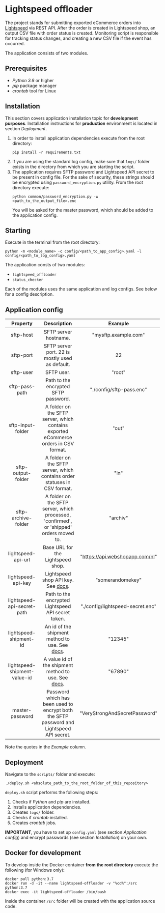 # Lightspeed offloader

The project stands for submitting exported eCommerce orders into [Lightspeed](https://www.lightspeed.com/) via REST API.
After the order is created in Lightspeed shop, an output CSV file with order status is created. 
Monitoring script is responsible for tracking status changes, and creating a new CSV file if the event has occurred.

The application consists of two modules.

## Prerequisites
- *Python 3.6* or higher
- *pip* package manager
- *crontab* tool for Linux

## Installation
This section covers application installation topic for **development purposes**. Installation instructions for **production**
environment is located in section *Deployment*.
1. In order to install application dependencies execute from the root directory:
    ```shell script
    pip install -r requirements.txt
    ``` 
2. If you are using the standard log config, make sure that `logs/` folder exists in the directory from which you are 
   starting the script.
3. The application requires SFTP password and Lightspeed API secret to be present in config file. For the sake of security,
    these strings should be encrypted using `password_encryption.py` utility. From the root directory execute:
    ```shell script
    python common/password_encryption.py -w <path_to_the_output_file>.enc
    ```
   You will be asked for the master password, which should be added to the application config. 


## Starting

Execute in the terminal from the root directory:
```shell script
python -m <module_name> -c config/<path_to_app_config>.yaml -l config/<path_to_log_config>.yaml
```

The application consts of two modules:
 - `lightspeed_offloader`
 - `status_checker`
 
Each of the modules uses the same application and log configs. See below for a config description. 

## Application config
|           Property           |                                                                 Description                                                                 |              Example             |
|:----------------------------:|:-------------------------------------------------------------------------------------------------------------------------------------------:|:--------------------------------:|
| sftp-host                    | SFTP server hostname.                                                                                                                       | "mysftp.example.com"             |
| sftp-port                    | SFTP server port. 22 is mostly used as default.                                                                                             | 22                               |
| sftp-user                    | SFTP user.                                                                                                                                  | "root"                           |
| sftp-pass-path               | Path to the encrypted SFTP password.                                                                                                        | "./config/sftp-pass.enc"         |
| sftp-input-folder            | A folder on the SFTP server, which contains exported eCommerce orders in CSV format.                                                        | "out"                            |
| sftp-output-folder           | A folder on the SFTP server, which contains order statuses in CSV format.                                                                   | "in"                             |
| sftp-archive-folder          | A folder on the SFTP server, which processed, 'confirmed', or 'shipped' orders moved to.                                                    | "archiv"                         |
| lightspeed-api-url           | Base URL for the Lightspeed shop.                                                                                                           | "https://api.webshopapp.com/nl"  |
| lightspeed-api-key           | Lightspeed shop API key. See [docs](https://developers.lightspeedhq.com/ecom/introduction/authentication/).                                 | "somerandomekey"                 |
| lightspeed-api-secret-path   | Path to the encrypted Lightspeed API secret token.                                                                                          | "./config/lightspeed-secret.enc" |
| lightspeed-shipment-id       | An id of the shipment method to use. See [docs](https://developers.lightspeedhq.com/ecom/endpoints/shippingmethod/).                        | "12345"                          |
| lightspeed-shipment-value-id | A value id of the shipment method to use. See [docs](https://developers.lightspeedhq.com/ecom/endpoints/shippingmethodvalue/).              | "67890"                          |
| master-password              | Password which has been used to encrypt both the SFTP password and Lightspeed API secret.                                                   | "VeryStrongAndSecretPassword"    |

Note the quotes in the *Example* column.


## Deployment
Navigate to the `scripts/` folder and execute:
```shell script
./deploy.sh <absolute_path_to_the_root_folder_of_this_repository>
```
`deploy.sh` script performs the following steps:
1. Checks if *Python* and *pip* are installed.
2. Installs application dependencies.
3. Creates `logs/` folder.
4. Checks if *crontab* installed.
5. Creates *crontab* jobs.

**IMPORTANT**, you have to set up `config.yaml` (see section *Application config*) and encrypt passwords (see section
*Installation*) on your own. 

## Docker for development
To develop inside the Docker container **from the root directory** execute the following (for Windows only):
```shell script
docker pull python:3.7
docker run -d -it --name lightspeed-offloader -v "%cd%":/src python:3.7 
docker exec -it lightspeed-offloader /bin/bash
```
Inside the container `/src` folder will be created with the application source code.
